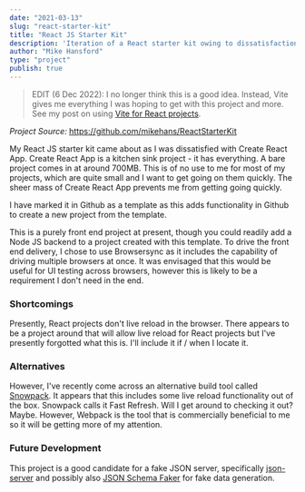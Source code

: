 ```yaml
---
date: "2021-03-13"
slug: "react-starter-kit"
title: "React JS Starter Kit"
description: 'Iteration of a React starter kit owing to dissatisfaction with Create React App'
author: "Mike Hansford"
type: "project"
publish: true
---
```

> EDIT (6 Dec 2022): I no longer think this is a good idea. Instead, Vite gives me everything I was hoping to get with
> this project and more. See my post on using [Vite for React projects](/blog/vite-for-react-projects).

*Project Source:* https://github.com/mikehans/ReactStarterKit

My React JS starter kit came about as I was dissatisfied with Create React App. Create React App is a kitchen sink project - it has everything. A bare project comes in at around 700MB. This is of no use to me for most of my projects, which are quite small and I want to get going on them quickly. The sheer mass of Create React App prevents me from getting going quickly.

I have marked it in Github as a template as this adds functionality in Github to create a new project from the template.

This is a purely front end project at present, though you could readily add a Node JS backend to a project created with this template. To drive the front end delivery, I chose to use Browsersync as it includes the capability of driving multiple browsers at once. It was envisaged that this would be useful for UI testing across browsers, however this is likely to be a requirement I don't need in the end.

### Shortcomings
Presently, React projects don't live reload in the browser. There appears to be a project around that will allow live reload for React projects but I've presently forgotted what this is. I'll include it if / when I locate it.

### Alternatives
However, I've recently come across an alternative build tool called <a href="https://snowpack.dev" target="_blank" rel="noreferrer">Snowpack</a>. It appears that this includes some live reload functionality out of the box. Snowpack calls it Fast Refresh. Will I get around to checking it out? Maybe. However, Webpack is the tool that is commercially beneficial to me so it will be getting more of my attention.

### Future Development
This project is a good candidate for a fake JSON server, specifically <a href="https://github.com/typicode/json-server" target="_blank" rel="noreferrer">json-server</a> and possibly also <a href="https://json-schema-faker.js.org/" target="_blank" rel="noreferrer">JSON Schema Faker</a> for fake data generation.